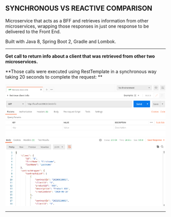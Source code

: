 SYNCHRONOUS VS REACTIVE COMPARISON
--------------------------------------------------------------------------------------------

Microservice that acts as a BFF and retrieves information from other microservices,
wrapping those responses in just one response to be delivered to the Front End. 

Built with Java 8, Spring Boot 2, Gradle and Lombok.

--------------------------------------------------------------------------------------------

**Get call to return info about a client that was retrieved from other two microservices.**

**Those calls were executed using RestTemplate in a synchronous way taking 20 seconds to complete the request: **

![Screenshot SynchronousCall](screenshots/synchronous-call.png)


 --------------------------------------------------------------------------------------------